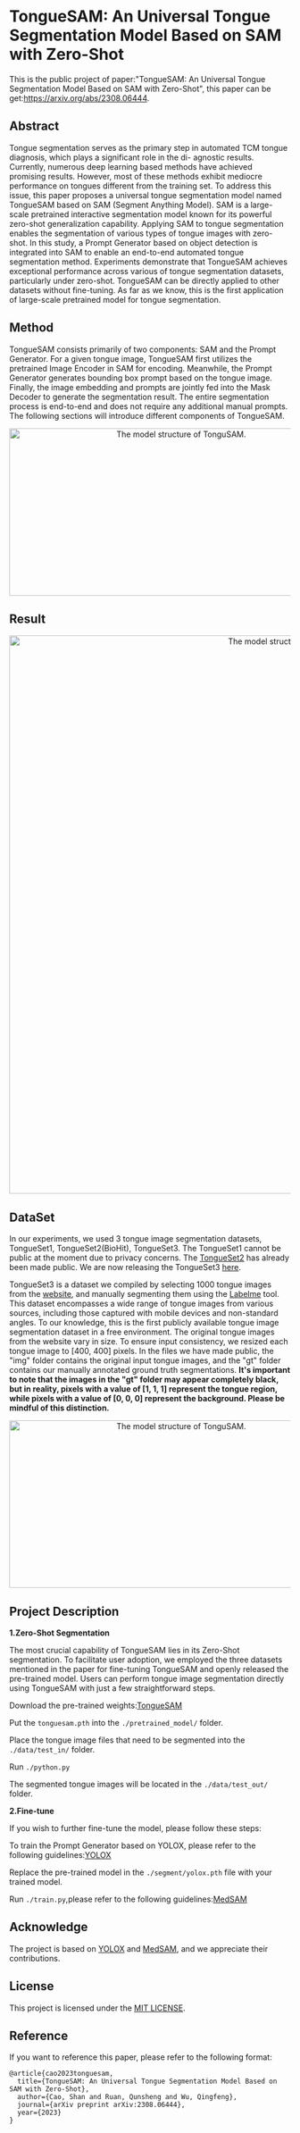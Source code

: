 # TongueSAM: An Universal Tongue Segmentation Model Based on SAM with Zero-Shot
This is the public project of paper:"TongueSAM: An Universal Tongue Segmentation Model Based on SAM with Zero-Shot", this paper can be get:https://arxiv.org/abs/2308.06444.

## Abstract

Tongue segmentation serves as the primary step in automated TCM tongue diagnosis, which plays a significant role in the di- agnostic results. Currently, numerous deep learning based methods have achieved promising results. However, most of these methods exhibit mediocre performance on tongues different from the training set. To address this issue, this paper proposes a universal tongue segmentation model named TongueSAM based on SAM (Segment Anything Model). SAM is a large-scale pretrained interactive segmentation model known for its powerful zero-shot generalization capability. Applying SAM to tongue segmentation enables the segmentation of various types of tongue images with zero-shot. In this study, a Prompt Generator based on object detection
is integrated into SAM to enable an end-to-end automated tongue segmentation method. Experiments demonstrate that TongueSAM achieves exceptional performance across various of tongue segmentation datasets, particularly under zero-shot. TongueSAM can be directly applied to other datasets without fine-tuning. As far as we know, this is the first application of large-scale pretrained model for tongue segmentation. 

## Method

TongueSAM consists primarily of two components: SAM and the Prompt Generator. For a given tongue image, TongueSAM first utilizes the pretrained Image Encoder in SAM for encoding. Meanwhile, the Prompt Generator generates bounding box prompt based on the tongue image. Finally, the image embedding and prompts are jointly fed into the Mask Decoder to generate the segmentation result. The entire segmentation process is end-to-end and does not require any additional manual prompts. The following sections will introduce different components of TongueSAM.

<p align="center">
    <img src="https://github.com/cshan-github/TongueSAM/blob/main/1.jpg" alt="The model structure of TonguSAM." width="600" height="300">


## Result

<p align="center">
    <img src="https://github.com/cshan-github/TongueSAM/blob/main/4.jpg" alt="The model structure of TonguSAM."width="1000" height="1000">
    
## DataSet

In our experiments, we used 3 tongue image segmentation datasets, TongueSet1, TongueSet2(BioHit), TongueSet3. The TongueSet1 cannot be public at the moment due to privacy concerns. The [TongueSet2](https://github.com/BioHit/TongeImageDataset) has already been made public. We are now releasing the TongueSet3 [here](https://pan.baidu.com/s/1TCcbwMYraSPzWeI60EME0A?pwd=ttm4).

TongueSet3 is a dataset we compiled by selecting 1000 tongue images from the [website](https://aistudio.baidu.com/datasetdetail/196398), and manually segmenting them using the [Labelme](https://github.com/wkentaro/labelme) tool. This dataset encompasses a wide range of tongue images from various sources, including those captured with mobile devices and non-standard angles. To our knowledge, this is the first publicly available tongue image segmentation dataset in a free environment. The original tongue images from the website vary in size. To ensure input consistency, we resized each tongue image to [400, 400] pixels. In the files we have made public, the "img" folder contains the original input tongue images, and the "gt" folder contains our manually annotated ground truth segmentations. **It's important to note that the images in the "gt" folder may appear completely black, but in reality, pixels with a value of [1, 1, 1] represent the tongue region, while pixels with a value of [0, 0, 0] represent the background. Please be mindful of this distinction.**

<p align="center">
    <img src="https://github.com/cshan-github/TongueSAM/blob/main/3.jpg" alt="The model structure of TonguSAM." width="600" height="300">

## Project Description

**1.Zero-Shot Segmentation**

The most crucial capability of TongueSAM lies in its Zero-Shot segmentation. To facilitate user adoption, we employed the three datasets mentioned in the paper for fine-tuning TongueSAM and openly released the pre-trained model. Users can perform tongue image segmentation directly using TongueSAM with just a few straightforward steps.

Download the pre-trained weights:[TongueSAM](https://pan.baidu.com/s/1zG0jpYshlBs3lcdy4F37dQ?pwd=xtfg)

Put the ```tonguesam.pth``` into the ```./pretrained_model/``` folder.

Place the tongue image files that need to be segmented into the ```./data/test_in/``` folder.

Run ```./python.py```

The segmented tongue images will be located in the ```./data/test_out/``` folder.

**2.Fine-tune**

If you wish to further fine-tune the model, please follow these steps:

To train the Prompt Generator based on YOLOX, please refer to the following guidelines:[YOLOX](https://github.com/bubbliiiing/yolox-pytorch)

Replace the pre-trained model in the ```./segment/yolox.pth``` file with your trained model.

Run ```./train.py```,please refer to the following guidelines:[MedSAM](https://github.com/bowang-lab/MedSAM)

## Acknowledge

The project is based on [YOLOX](https://github.com/bubbliiiing/yolox-pytorch) and [MedSAM](https://github.com/bowang-lab/MedSAM), and we appreciate their contributions.

## License

This project is licensed under the [MIT LICENSE](https://github.com/cshan-github/TongueSAM/blob/main/LICENSE.md).

## Reference

If you want to reference this paper, please refer to the following format:

```
@article{cao2023tonguesam,
  title={TongueSAM: An Universal Tongue Segmentation Model Based on SAM with Zero-Shot},
  author={Cao, Shan and Ruan, Qunsheng and Wu, Qingfeng},
  journal={arXiv preprint arXiv:2308.06444},
  year={2023}
}
```
